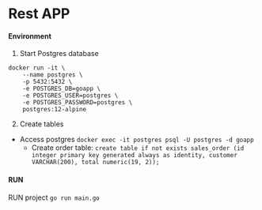 # Rest APP


#### Environment 

1. Start Postgres database 
```
docker run -it \
    --name postgres \
    -p 5432:5432 \
    -e POSTGRES_DB=goapp \
    -e POSTGRES_USER=postgres \
    -e POSTGRES_PASSWORD=postgres \
    postgres:12-alpine
```    
2. Create tables 

- Access postgres `docker exec -it postgres psql -U postgres -d goapp`
    - Create order table: ``create table if not exists sales_order (id integer primary key generated always as identity, customer VARCHAR(200), total numeric(19, 2));``

#### RUN

RUN project ``go run main.go``